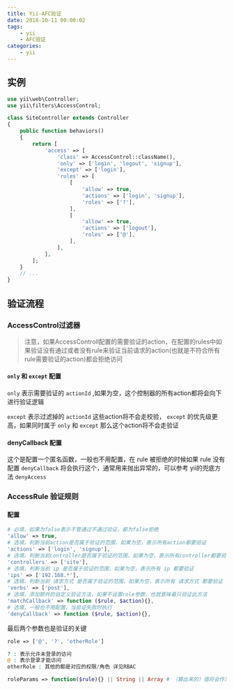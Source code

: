 ```yaml
---
title: Yii-AFC验证
date: 2018-10-11 00:00:02
tags:
    - yii
    - AFC验证
categories:
    - yii  
---
```



## 实例  
```php
use yii\web\Controller;
use yii\filters\AccessControl;

class SiteController extends Controller
{
    public function behaviors()
    {
        return [
            'access' => [
                'class' => AccessControl::className(),
                'only' => ['login', 'logout', 'signup'],
                'except' => ['login'],
                'rules' => [
                    [
                        'allow' => true,
                        'actions' => ['login', 'signup'],
                        'roles' => ['?'],
                    ],
                    [
                        'allow' => true,
                        'actions' => ['logout'],
                        'roles' => ['@'],
                    ],
                ],
            ],
        ];
    }
    // ...
}
```
## 验证流程    
### AccessControl过滤器   
> 注意，如果AccessControll配置的需要验证的action，在配置的rules中如果验证没有通过或者没有rule来验证当前请求的action(也就是不符合所有rule需要验证的action)都会拒绝访问  

<!-- more -->
####  `only` 和 `except` 配置  
`only` 表示需要验证的 `actionId` ,如果为空，这个控制器的所有action都将会向下进行验证逻辑  

`except` 表示过滤掉的 `actionId` 这些action将不会走校验， `except` 的优先级更高，如果同时属于 `only` 和 `except` 那么这个action将不会走验证  

#### denyCallback 配置  
这个是配置一个匿名函数，一般也不用配置，在 rule 被拒绝的时候如果 rule 没有配置 `denyCallback` 将会执行这个，通常用来抛出异常的，可以参考 yii的兜底方法 `denyAccess`  

### AccessRule 验证规则  
#### 配置  
```php
# 必填，如果为false表示不管通过不通过验证，都为false拒绝  
'allow' => true,
# 选填，判断当前action是否属于验证的范围，如果为空，表示所有action都要验证  
'actions' => ['login', 'signup'],
# 选填，判断当前controller是否属于验证的范围，如果为空，表示所有controller都要验证  
'controllers' => ['site'],
# 选填，判断当前 ip 是否属于验证的范围，如果为空，表示所有 ip 都要验证  
'ips' => ['192.168.*'],
# 选填，判断当前 请求方式 是否属于验证的范围，如果为空，表示所有 请求方式 都要验证
'verbs' => ['post'],  
# 选填，添加额外的自定义验证方法，如果不设置role参数，也就意味着只验证此方法  
'matchCallback' => function ($rule, $action){},  
# 选填，一般也不用配置，当验证失败时执行   
'denyCallback' => function ($rule, $action){},  
```
最后两个参数也是验证的关键  
```php
role => ['@', '?', 'otherRole']

? : 表示允许未登录的访问  
@ : 表示登录才能访问
otherRole : 其他的都是对应的权限/角色 详见RBAC   

roleParams => function($rule){} || String || Array # （算出来的）值将会作为权限的参数  
```
